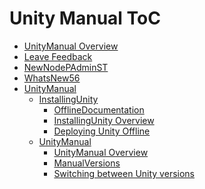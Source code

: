 Unity Manual ToC
================
 - [UnityManual Overview](UnityManual.md)
 - [Leave Feedback](LeaveFeedback.md)
 - [NewNodePAdminST](NewNodePAdminST.md)
 - [WhatsNew56](WhatsNew56.md)
 - [UnityManual]()
	 - [InstallingUnity]()
		 - [OfflineDocumentation](OfflineDocumentation.md)
		 - [InstallingUnity Overview](InstallingUnity.md)
		 - [Deploying Unity Offline](DeployingUnityOffline.md)
	 - [UnityManual]()
		 - [UnityManual Overview](UnityManual_1.md)
		 - [ManualVersions](ManualVersions.md)
		 - [Switching between Unity versions](SwitchingDocumentationVersions.md)

